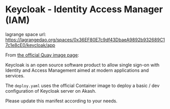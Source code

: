 # Keycloak - Identity Access Manager (IAM)

lagrange space url: https://lagrangedao.org/spaces/0x36EF80E7c9df43DbaeA9892b932689C17c1e8cE0/keycloak/app

From [the official Quay image page](https://quay.io/repository/keycloak/keycloak):

Keycloak is an open source software product to allow single sign-on with Identity and Access Management aimed at modern applications and services.

The `deploy.yaml` uses the official Container image to deploy a basic / dev configuration of Keycloak server on Akash.

Please update this manifest according to your needs.

